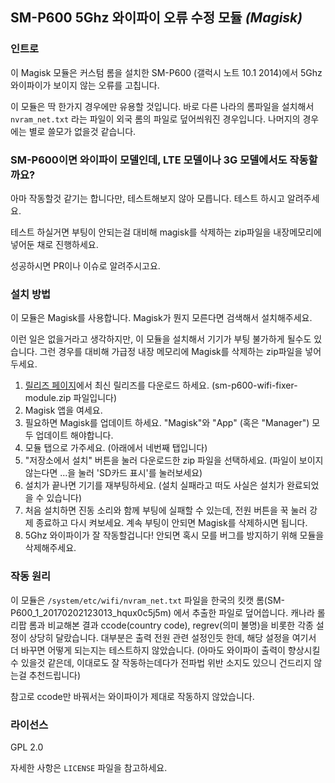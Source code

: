 ## SM-P600 5Ghz 와이파이 오류 수정 모듈 *(Magisk)*

### 인트로
이 Magisk 모듈은 커스텀 롬을 설치한 SM-P600 (갤럭시 노트 10.1 2014)에서 5Ghz 와이파이가 보이지 않는 오류를 고칩니다.

이 모듈은 딱 한가지 경우에만 유용할 것입니다.
바로 다른 나라의 롬파일을 설치해서 `nvram_net.txt` 라는 파일이 외국 롬의 파일로 덮어씌워진 경우입니다.
나머지의 경우에는 별로 쓸모가 없을것 같습니다.

### SM-P600이면 와이파이 모델인데, LTE 모델이나 3G 모델에서도 작동할까요?
아마 작동할것 같기는 합니다만, 테스트해보지 않아 모릅니다. 테스트 하시고 알려주세요.

테스트 하실거면 부팅이 안되는걸 대비해 magisk를 삭제하는 zip파일을 내장메모리에 넣어둔 채로 진행하세요.

성공하시면 PR이나 이슈로 알려주시고요.

### 설치 방법

이 모듈은 Magisk를 사용합니다. Magisk가 뭔지 모른다면 검색해서 설치해주세요.

이런 일은 없을거라고 생각하지만, 이 모듈을 설치해서 기기가 부팅 불가하게 될수도 있습니다.
그런 경우를 대비해 가급정 내장 메모리에 Magisk를 삭제하는 zip파일을 넣어두세요.

1. [릴리즈 페이지](https://github.com/min050820/sm-p600-wifi-fixer/releases/latest)에서 최신 릴리즈를 다운로드 하세요. (sm-p600-wifi-fixer-module.zip 파일입니다)
2. Magisk 앱을 여세요.
3. 필요하면 Magisk를 업데이트 하세요. "Magisk"와 "App" (혹은 "Manager") 모두 업데이트 해야합니다.
4. 모듈 탭으로 가주세요. (아래에서 네번째 탭입니다)
5. "저장소에서 설치" 버튼을 눌러 다운로드한 zip 파일을 선택하세요. (파일이 보이지 않는다면 ...을 눌러 'SD카드 표시'를 눌러보세요)
6. 설치가 끝나면 기기를 재부팅하세요. (설치 실패라고 떠도 사실은 설치가 완료되었을 수 있습니다)
7. 처음 설치하면 진동 소리와 함께 부팅에 실패할 수 있는데, 전원 버튼을 꾹 눌러 강제 종료하고 다시 켜보세요. 계속 부팅이 안되면 Magisk를 삭제하시면 됩니다.
8. 5Ghz 와이파이가 잘 작동할겁니다! 안되면 혹시 모를 버그를 방지하기 위해 모듈을 삭제해주세요.

### 작동 원리
이 모듈은 `/system/etc/wifi/nvram_net.txt` 파일을 한국의 킷캣 롬(SM-P600_1_20170202123013_hqux0c5j5m) 에서 추출한 파일로 덮어씁니다.
캐나라 롤리팝 롬과 비교해본 결과 ccode(country code), regrev(의미 불명)을 비롯한 각종 설정이 상당히 달랐습니다.
대부분은 출력 전원 관련 설정인듯 한데, 해당 설정을 여기서 더 바꾸면 어떻게 되는지는 테스트하지 않았습니다.
(아마도 와이파이 출력이 향상시킬 수 있을것 같은데, 이대로도 잘 작동하는데다가 전파법 위반 소지도 있으니 건드리지 않는걸 추천드립니다)

참고로 ccode만 바꿔서는 와이파이가 제대로 작동하지 않았습니다.

### 라이선스
GPL 2.0

자세한 사항은 `LICENSE` 파일을 참고하세요.
